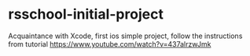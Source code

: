 # rsschool-initial-project
Acquaintance with Xcode, first ios simple project, follow the instructions from tutorial https://www.youtube.com/watch?v=437alrzwJmk
